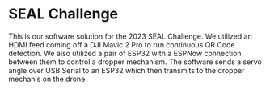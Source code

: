 # SEAL Challenge

This is our software solution for the 2023 SEAL Challenge. We utilized an HDMI feed coming off a DJI Mavic 2 Pro to run continuous QR Code detection. We also utilized a pair of ESP32 with a ESPNow connection between them to control a dropper mechanism. The software sends a servo angle over USB Serial to an ESP32 which then transmits to the dropper mechanis on the drone. 
